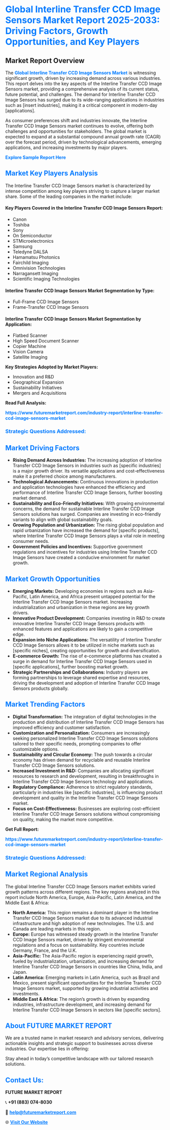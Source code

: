 <h1 style="color: #007BFF;">Global Interline Transfer CCD Image Sensors Market Report 2025-2033: Driving Factors, Growth Opportunities, and Key Players</h1>

<section id="overview">
<h2>Market Report Overview</h2>
<p>The <a href="https://www.futuremarketreport.com/industry-report/interline-transfer-ccd-image-sensors-market" style="color: #007BFF; text-decoration: none;"><strong>Global Interline Transfer CCD Image Sensors Market</strong></a> is witnessing significant growth, driven by increasing demand across various industries. This report delves into the key aspects of the Interline Transfer CCD Image Sensors market, providing a comprehensive analysis of its current status, future potential, and challenges. The demand for Interline Transfer CCD Image Sensors has surged due to its wide-ranging applications in industries such as [insert industries], making it a critical component in modern-day [applications].</p>
<p>As consumer preferences shift and industries innovate, the Interline Transfer CCD Image Sensors market continues to evolve, offering both challenges and opportunities for stakeholders. The global market is expected to expand at a substantial compound annual growth rate (CAGR) over the forecast period, driven by technological advancements, emerging applications, and increasing investments by major players.</p>
</section>

<section id="overview">
<p><a href="https://www.futuremarketreport.com/request-sample/reportId=115708" style="color: #007BFF; text-decoration: none;"><strong>Explore Sample Report Here</strong></a></p>
</section>

<section id="key-players">
<h2 style="color: #007BFF;">Market Key Players Analysis</h2>
<p>The Interline Transfer CCD Image Sensors market is characterized by intense competition among key players striving to capture a larger market share. Some of the leading companies in the market include:</p>
<h4>Key Players Covered in the Interline Transfer CCD Image Sensors Report:</h4>
<ul><li>Canon</li><li>Toshiba</li><li>Sony</li><li>On Semiconductor</li><li>STMicroelectronics</li><li>Samsung</li><li>Teledyne DALSA</li><li>Hamamatsu Photonics</li><li>Fairchild Imaging</li><li>Omnivision Technologies</li><li>Narragansett Imaging</li><li>Scientific Imaging Technologies</li></ul>
<h4>Interline Transfer CCD Image Sensors Market Segmentation by Type:</h4>
<ul><li>Full-Frame CCD Image Sensors</li><li>Frame-Transfer CCD Image Sensors</li></ul>

<h4>Interline Transfer CCD Image Sensors Market Segmentation by Application:</h4>
<ul><li>Flatbed Scanner</li><li>High Speed Document Scanner</li><li>Copier Machine</li><li>Vision Camera</li><li>Satellite Imaging</li></ul>
<p><strong>Key Strategies Adopted by Market Players:</strong></p>
<ul>
<li>Innovation and R&D</li>
<li>Geographical Expansion</li>
<li>Sustainability Initiatives</li>
<li>Mergers and Acquisitions</li>
</ul>
</section>

<section>
<p><strong>Read Full Analysis: </strong></p><a href="https://www.futuremarketreport.com/industry-report/interline-transfer-ccd-image-sensors-market" style="color: #007BFF; text-decoration: none;"><strong>https://www.futuremarketreport.com/industry-report/interline-transfer-ccd-image-sensors-market</strong></a>
<h3 style="color: #007BFF;">Strategic Questions Addressed:</h3>
</section>

<section id="driving-factors">
<h2 style="color: #007BFF;">Market Driving Factors</h2>
<ul>
<li><strong>Rising Demand Across Industries:</strong> The increasing adoption of Interline Transfer CCD Image Sensors in industries such as [specific industries] is a major growth driver. Its versatile applications and cost-effectiveness make it a preferred choice among manufacturers.</li>
<li><strong>Technological Advancements:</strong> Continuous innovations in production and application technologies have enhanced the efficiency and performance of Interline Transfer CCD Image Sensors, further boosting market demand.</li>
<li><strong>Sustainability and Eco-Friendly Initiatives:</strong> With growing environmental concerns, the demand for sustainable Interline Transfer CCD Image Sensors solutions has surged. Companies are investing in eco-friendly variants to align with global sustainability goals.</li>
<li><strong>Growing Population and Urbanization:</strong> The rising global population and rapid urbanization have increased the demand for [specific products], where Interline Transfer CCD Image Sensors plays a vital role in meeting consumer needs.</li>
<li><strong>Government Policies and Incentives:</strong> Supportive government regulations and incentives for industries using Interline Transfer CCD Image Sensors have created a conducive environment for market growth.</li>
</ul>
</section>

<section id="growth-opportunities">
<h2 style="color: #007BFF;">Market Growth Opportunities</h2>
<ul>
<li><strong>Emerging Markets:</strong> Developing economies in regions such as Asia-Pacific, Latin America, and Africa present untapped potential for the Interline Transfer CCD Image Sensors market. Increasing industrialization and urbanization in these regions are key growth drivers.</li>
<li><strong>Innovative Product Development:</strong> Companies investing in R&D to create innovative Interline Transfer CCD Image Sensors products with enhanced features and applications are likely to gain a competitive edge.</li>
<li><strong>Expansion into Niche Applications:</strong> The versatility of Interline Transfer CCD Image Sensors allows it to be utilized in niche markets such as [specific niches], creating opportunities for growth and diversification.</li>
<li><strong>E-commerce Growth:</strong> The rise of e-commerce platforms has created a surge in demand for Interline Transfer CCD Image Sensors used in [specific applications], further boosting market growth.</li>
<li><strong>Strategic Partnerships and Collaborations:</strong> Industry players are forming partnerships to leverage shared expertise and resources, driving the development and adoption of Interline Transfer CCD Image Sensors products globally.</li>
</ul>
</section>

<section id="trending-factors">
<h2 style="color: #007BFF;">Market Trending Factors</h2>
<ul>
<li><strong>Digital Transformation:</strong> The integration of digital technologies in the production and distribution of Interline Transfer CCD Image Sensors has improved efficiency and customer satisfaction.</li>
<li><strong>Customization and Personalization:</strong> Consumers are increasingly seeking personalized Interline Transfer CCD Image Sensors solutions tailored to their specific needs, prompting companies to offer customizable options.</li>
<li><strong>Sustainability and Circular Economy:</strong> The push towards a circular economy has driven demand for recyclable and reusable Interline Transfer CCD Image Sensors solutions.</li>
<li><strong>Increased Investment in R&D:</strong> Companies are allocating significant resources to research and development, resulting in breakthroughs in Interline Transfer CCD Image Sensors technology and applications.</li>
<li><strong>Regulatory Compliance:</strong> Adherence to strict regulatory standards, particularly in industries like [specific industries], is influencing product development and quality in the Interline Transfer CCD Image Sensors market.</li>
<li><strong>Focus on Cost-Effectiveness:</strong> Businesses are exploring cost-efficient Interline Transfer CCD Image Sensors solutions without compromising on quality, making the market more competitive.</li>
</ul>
</section>

<section>
<p><strong>Get Full Report: </strong></p><a href="https://www.futuremarketreport.com/industry-report/interline-transfer-ccd-image-sensors-market" style="color: #007BFF; text-decoration: none;"><strong>https://www.futuremarketreport.com/industry-report/interline-transfer-ccd-image-sensors-market</strong></a>
<h3 style="color: #007BFF;">Strategic Questions Addressed:</h3>
</section>


<section id="regional-analysis">
<h2 style="color: #007BFF;">Market Regional Analysis</h2>
<p>The global Interline Transfer CCD Image Sensors market exhibits varied growth patterns across different regions. The key regions analyzed in this report include North America, Europe, Asia-Pacific, Latin America, and the Middle East & Africa:</p>
<ul>
<li><strong>North America:</strong> This region remains a dominant player in the Interline Transfer CCD Image Sensors market due to its advanced industrial infrastructure and high adoption of new technologies. The U.S. and Canada are leading markets in this region.</li>
<li><strong>Europe:</strong> Europe has witnessed steady growth in the Interline Transfer CCD Image Sensors market, driven by stringent environmental regulations and a focus on sustainability. Key countries include Germany, France, and the U.K.</li>
<li><strong>Asia-Pacific:</strong> The Asia-Pacific region is experiencing rapid growth, fueled by industrialization, urbanization, and increasing demand for Interline Transfer CCD Image Sensors in countries like China, India, and Japan.</li>
<li><strong>Latin America:</strong> Emerging markets in Latin America, such as Brazil and Mexico, present significant opportunities for the Interline Transfer CCD Image Sensors market, supported by growing industrial activities and investments.</li>
<li><strong>Middle East & Africa:</strong> The region’s growth is driven by expanding industries, infrastructure development, and increasing demand for Interline Transfer CCD Image Sensors in sectors like [specific sectors].</li>
</ul>
</section>

<footer>
<h2 style="color: #007BFF;">About FUTURE MARKET REPORT</h2>
<p>We are a trusted name in market research and advisory services, delivering actionable insights and strategic support to businesses across diverse industries. Our expertise lies in offering:</p>

<p>Stay ahead in today’s competitive landscape with our tailored research solutions.</p>

<h2 style="color: #007BFF;">Contact Us:</h2>
<p><strong>FUTURE MARKET REPORT</strong></p>
<p>📞 <strong>+91 (883) 074-8030</strong></p>
<p>📧 <strong><a href="mailto:help@futuremarketreport.com" style="color: #007BFF;">help@futuremarketreport.com</a></strong></p>
<p>🌐 <strong><a href="https://www.futuremarketreport.com/" style="color: #007BFF;">Visit Our Website</a></strong></p>
</footer>